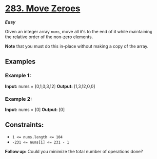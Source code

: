 # [283. Move Zeroes](https://leetcode.com/problems/move-zeroes/)

***Easy***

Given an integer array `nums`, move all `0`'s to the end of it while maintaining the relative order of the non-zero elements.

**Note** that you must do this in-place without making a copy of the array.

## Examples
### **Example 1:**

**Input:** nums = [0,1,0,3,12]
**Output:** [1,3,12,0,0]

### **Example 2:**

**Input:** nums = [0]
**Output:** [0]

## **Constraints:**

- `1 <= nums.length <= 104`
- `-231 <= nums[i] <= 231 - 1`

**Follow up:** Could you minimize the total number of operations done?
